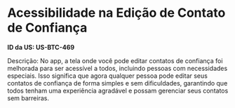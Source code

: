 # Acessibilidade na Edição de Contato de Confiança

**ID da US: US-BTC-469**

Descrição: No app, a tela onde você pode editar contatos de confiança foi melhorada para ser acessível a todos, incluindo pessoas com necessidades especiais. Isso significa que agora qualquer pessoa pode editar seus contatos de confiança de forma simples e sem dificuldades, garantindo que todos tenham uma experiência agradável e possam gerenciar seus contatos sem barreiras.